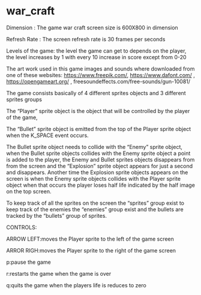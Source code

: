 # war_craft
Dimension : The game war craft screen size is 600X800 in dimension 

Refresh Rate : The screen refresh rate is 30 frames per seconds

Levels of the game: the level the game can get to depends on the player, the level increases by 1 with every 10 increase in score except from 0-20

The art work used in this game images and sounds where downloaded from one of these websites: https://www.freepik.com/, https://www.dafont.com/ ,
https://opengameart.org/ , freesoundeffects.com/free-sounds/gun-10081/

The game consists basically of 4 different sprites objects and 3 different sprites groups

The “Player” sprite object is the object that will be controlled by the player of the game,

The “Bullet” sprite object is emitted from the top of the Player sprite object when the K_SPACE event occurs. 

The Bullet sprite object needs to collide with the “Enemy” sprite object, when the Bullet sprite objects collides with the Enemy sprite object a point is added to the player, the Enemy and Bullet sprites objects disappears from from the screen and the “Explosion” sprite object appears for just a second and disappears. Another time the Explosion sprite objects appears on the screen is when the Enemy sprite objects collides with the Player sprite object when that occurs the player loses half life indicated by the half image on the top screen.

To keep track of all the sprites on the screen the “sprites” group exist to keep track of the enemies the “enemies” group exist and the bullets are tracked by the “bullets” group of sprites.

CONTROLS:

ARROW LEFT:moves the Player sprite to the left of the game screen

ARROR RIGH:moves the Player sprite to the right of the game screen

p:pause the game

r:restarts the game when the game is over

q:quits the game when the players life is reduces to zero
